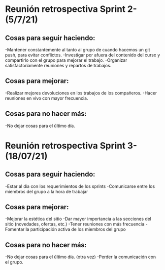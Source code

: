 # Reunión retrospectiva Sprint 2- (5/7/21)

## Cosas para seguir haciendo:

-Mantener constantemente al tanto al grupo de cuando hacemos un git push, para evitar conflictos.
-Investigar por afuera del contenido del curso y compartirlo con el grupo para mejorar el trabajo.
-Organizar satisfactoriamente reuniones y repartos de trabajos.

## Cosas para mejorar:

-Realizar mejores devoluciones en los trabajos de los compañeros.
-Hacer reuniones en vivo con mayor frecuencia.

## Cosas para no hacer más:

-No dejar cosas para el último día.


# Reunión retrospectiva Sprint 3- (18/07/21)

## Cosas para seguir haciendo: 

-Estar al día con los requerimientos de los sprints
-Comunicarse entre los miembros del grupo a la hora de trabajar

## Cosas para mejorar:

-Mejorar la estética del sitio
-Dar mayor importancia a las secciones del sitio (novedades, ofertas, etc.)
-Tener reuniones con más frecuencia
-Fomentar la participación activa de los miembros del grupo

## Cosas para no hacer más:

-No dejar cosas para el último día. (otra vez)
-Perder la comunicación con el grupo.